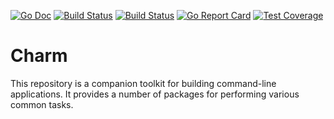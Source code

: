 [![Go Doc][godoc-image]][godoc-url]
[![Build Status][codeql-image]][codeql-url]
[![Build Status][workflow-image]][workflow-url]
[![Go Report Card][goreport-image]][goreport-url]
[![Test Coverage][codecov-image]][codecov-url]

# Charm

This repository is a companion toolkit for building command-line applications.
It provides a number of packages for performing various common tasks.


[godoc-url]: https://pkg.go.dev/github.com/gardenbed/charm
[godoc-image]: https://pkg.go.dev/badge/github.com/gardenbed/charm
[codeql-url]: https://github.com/gardenbed/basil-templates/actions/workflows/github-code-scanning/codeql
[codeql-image]: https://github.com/gardenbed/basil-templates/workflows/CodeQL/badge.svg
[workflow-url]: https://github.com/gardenbed/charm/actions
[workflow-image]: https://github.com/gardenbed/charm/workflows/Go/badge.svg
[goreport-url]: https://goreportcard.com/report/github.com/gardenbed/charm
[goreport-image]: https://goreportcard.com/badge/github.com/gardenbed/charm
[codecov-url]: https://codecov.io/gh/gardenbed/charm
[codecov-image]: https://codecov.io/gh/gardenbed/charm/branch/main/graph/badge.svg
